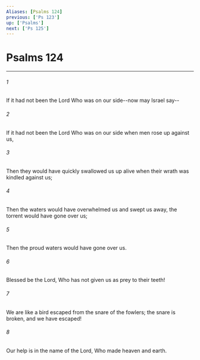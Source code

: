 ```yaml
---
Aliases: [Psalms 124]
previous: ['Ps 123']
up: ['Psalms']
next: ['Ps 125']
---
```

# Psalms 124

***


###### 1 


If it had not been the Lord Who was on our side--now may Israel say-- 


###### 2 


If it had not been the Lord Who was on our side when men rose up against us, 


###### 3 


Then they would have quickly swallowed us up alive when their wrath was kindled against us; 


###### 4 


Then the waters would have overwhelmed us and swept us away, the torrent would have gone over us; 


###### 5 


Then the proud waters would have gone over us. 


###### 6 


Blessed be the Lord, Who has not given us as prey to their teeth! 


###### 7 


We are like a bird escaped from the snare of the fowlers; the snare is broken, and we have escaped! 


###### 8 


Our help is in the name of the Lord, Who made heaven and earth.
